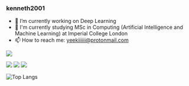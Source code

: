 ### kenneth2001

- 🔭 I’m currently working on Deep Learning
- 📖 I'm currently studying MSc in Computing (Artificial Intelligence and Machine Learning) at Imperial College London
- 📫 How to reach me: yeekiiiiii@protonmail.com

<img src="https://badges.peiyuan.ch/leetcode/kenneth2001/name">

<img src="https://badges.peiyuan.ch/leetcode/kenneth2001/solved?difficulty=easy" /> <img src="https://badges.peiyuan.ch/leetcode/kenneth2001/solved?difficulty=medium"> <img src="https://badges.peiyuan.ch/leetcode/kenneth2001/solved?difficulty=hard">

![Top Langs](https://github-readme-stats.vercel.app/api/top-langs/?username=kenneth2001&hide=jupyter%20notebook&theme=tokyonight)
